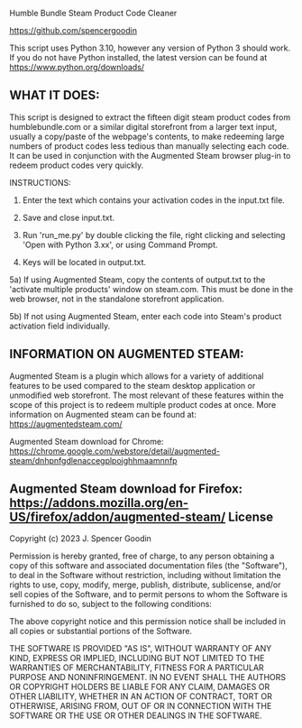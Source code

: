 Humble Bundle Steam Product Code Cleaner

https://github.com/spencergoodin

This script uses Python 3.10, however any version of Python 3 should work. If you do not have Python installed, the latest version can be found at https://www.python.org/downloads/


WHAT IT DOES:
------------------------------------------------------------------------------------------
This script is designed to extract the fifteen digit steam product codes from humblebundle.com or a similar digital storefront from a larger text input, usually a copy/paste of the webpage's contents, to make redeeming large numbers of product codes less tedious than manually selecting each code. It can be used in conjunction with the Augmented Steam browser plug-in to redeem product codes very quickly.

INSTRUCTIONS:

1) Enter the text which contains your activation codes in the input.txt file.

2) Save and close input.txt.

3) Run 'run_me.py' by double clicking the file, right clicking and selecting 'Open with Python 3.xx', or using Command Prompt.

4) Keys will be located in output.txt.

5a) If using Augmented Steam, copy the contents of output.txt to the 'activate multiple products' window on steam.com. This must be done in the web browser, not in the standalone storefront application.

5b) If not using Augmented Steam, enter each code into Steam's product activation field individually.


INFORMATION ON AUGMENTED STEAM:
------------------------------------------------------------------------------------------
Augmented Steam is a plugin which allows for a variety of additional features to be used compared to the steam desktop application or unmodified web storefront. The most relevant of these features within the scope of this project is to redeem multiple product codes at once. More information on Augmented steam can be found at: 
https://augmentedsteam.com/

Augmented Steam download for Chrome:
https://chrome.google.com/webstore/detail/augmented-steam/dnhpnfgdlenaccegplpojghhmaamnnfp

Augmented Steam download for Firefox:
https://addons.mozilla.org/en-US/firefox/addon/augmented-steam/
License
------------------------------------------------------------------------------------------
Copyright (c) 2023 J. Spencer Goodin

Permission is hereby granted, free of charge, to any person obtaining a copy
of this software and associated documentation files (the "Software"), to deal
in the Software without restriction, including without limitation the rights
to use, copy, modify, merge, publish, distribute, sublicense, and/or sell
copies of the Software, and to permit persons to whom the Software is
furnished to do so, subject to the following conditions:

The above copyright notice and this permission notice shall be included in all
copies or substantial portions of the Software.

THE SOFTWARE IS PROVIDED "AS IS", WITHOUT WARRANTY OF ANY KIND, EXPRESS OR
IMPLIED, INCLUDING BUT NOT LIMITED TO THE WARRANTIES OF MERCHANTABILITY,
FITNESS FOR A PARTICULAR PURPOSE AND NONINFRINGEMENT. IN NO EVENT SHALL THE
AUTHORS OR COPYRIGHT HOLDERS BE LIABLE FOR ANY CLAIM, DAMAGES OR OTHER
LIABILITY, WHETHER IN AN ACTION OF CONTRACT, TORT OR OTHERWISE, ARISING FROM,
OUT OF OR IN CONNECTION WITH THE SOFTWARE OR THE USE OR OTHER DEALINGS IN THE
SOFTWARE.
